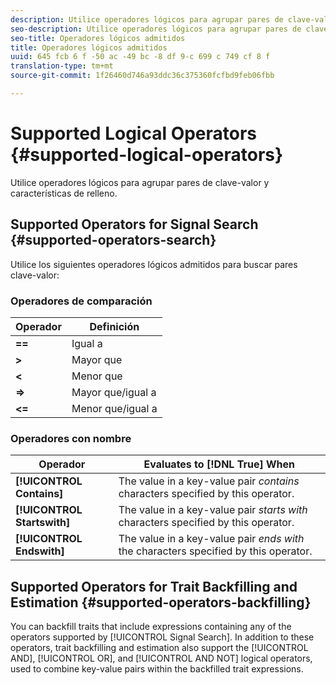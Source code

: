 ```yaml
---
description: Utilice operadores lógicos para agrupar pares de clave-valor y características de relleno.
seo-description: Utilice operadores lógicos para agrupar pares de clave-valor y características de relleno.
seo-title: Operadores lógicos admitidos
title: Operadores lógicos admitidos
uuid: 645 fcb 6 f -50 ac -49 bc -8 df 9-c 699 c 749 cf 8 f
translation-type: tm+mt
source-git-commit: 1f26460d746a93ddc36c375360fcfbd9feb06fbb

---
```



# Supported Logical Operators {#supported-logical-operators}

Utilice operadores lógicos para agrupar pares de clave-valor y características de relleno.

## Supported Operators for Signal Search {#supported-operators-search}

Utilice los siguientes operadores lógicos admitidos para buscar pares clave-valor:

### Operadores de comparación

| Operador | Definición |
|---|---|
| **==** | Igual a |
| **&gt;** | Mayor que |
| **&lt;** | Menor que |
| **=&gt;** | Mayor que/igual a |
| **&lt;=** | Menor que/igual a |

### Operadores con nombre

| Operador | Evaluates to [!DNL True] When |
|---|---|
| **[!UICONTROL Contains]** | The value in a key-value pair *contains* characters specified by this operator. |
| **[!UICONTROL Startswith]** | The value in a key-value pair *starts with* characters specified by this operator. |
| **[!UICONTROL Endswith]** | The value in a key-value pair *ends with* the characters specified by this operator. |

## Supported Operators for Trait Backfilling and Estimation {#supported-operators-backfilling}

You can backfill traits that include expressions containing any of the operators supported by [!UICONTROL Signal Search]. In addition to these operators, trait backfilling and estimation also support the [!UICONTROL AND], [!UICONTROL OR], and [!UICONTROL AND NOT] logical operators, used to combine key-value pairs within the backfilled trait expressions.